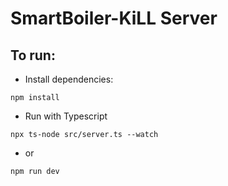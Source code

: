 # SmartBoiler-KiLL Server

## To run:

- Install dependencies:
```
npm install
```

- Run with Typescript
```
npx ts-node src/server.ts --watch
```

- or 
```
npm run dev
```